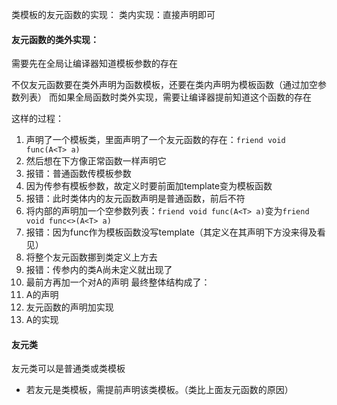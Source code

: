 
类模板的友元函数的实现：
类内实现：直接声明即可


#### 友元函数的类外实现：
需要先在全局让编译器知道模板参数的存在

不仅友元函数要在类外声明为函数模板，还要在类内声明为模板函数（通过加空参数列表）
而如果全局函数时类外实现，需要让编译器提前知道这个函数的存在

这样的过程：
1. 声明了一个模板类，里面声明了一个友元函数的存在：`friend void func(A<T> a)`
2. 然后想在下方像正常函数一样声明它
3. 报错：普通函数传模板参数
4. 因为传参有模板参数，故定义时要前面加template变为模板函数
5. 报错：此时类体内的友元函数声明是普通函数，前后不符
6. 将内部的声明加一个空参数列表：`friend void func(A<T> a)`变为`friend void func<>(A<T> a)`
7. 报错：因为func作为模板函数没写template（其定义在其声明下方没来得及看见）
8. 将整个友元函数挪到类定义上方去
9. 报错：传参内的类A尚未定义就出现了
10. 最前方再加一个对A的声明
最终整体结构成了：
1. A的声明
2. 友元函数的声明加实现
3. A的实现

#### 友元类
友元类可以是普通类或类模板
- 若友元是类模板，需提前声明该类模板。（类比上面友元函数的原因）